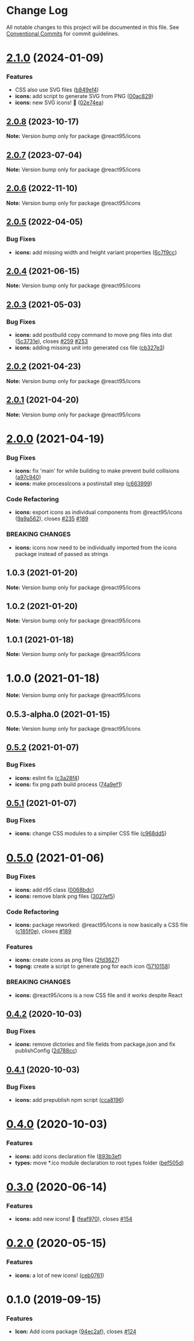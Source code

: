 # Change Log

All notable changes to this project will be documented in this file.
See [Conventional Commits](https://conventionalcommits.org) for commit guidelines.

# [2.1.0](https://github.com/React95/React95/compare/@react95/icons@2.0.8...@react95/icons@2.1.0) (2024-01-09)


### Features

* CSS also use SVG files ([b849ef4](https://github.com/React95/React95/commit/b849ef4cdc8b0f382bc2807524dc77151a36d02e))
* **icons:** add script to generate SVG from PNG ([00ac829](https://github.com/React95/React95/commit/00ac8297e27ea3133f2402517ddb4058262b71c1))
* **icons:** new SVG icons! :tada: ([02e74ea](https://github.com/React95/React95/commit/02e74eacee79c3c3b9bbce1b74f7d72af0bec670))





## [2.0.8](https://github.com/React95/React95/compare/@react95/icons@2.0.7...@react95/icons@2.0.8) (2023-10-17)

**Note:** Version bump only for package @react95/icons





## [2.0.7](https://github.com/React95/React95/compare/@react95/icons@2.0.6...@react95/icons@2.0.7) (2023-07-04)

**Note:** Version bump only for package @react95/icons

## [2.0.6](https://github.com/React95/React95/compare/@react95/icons@2.0.5...@react95/icons@2.0.6) (2022-11-10)

**Note:** Version bump only for package @react95/icons

## [2.0.5](https://github.com/React95/React95/compare/@react95/icons@2.0.4...@react95/icons@2.0.5) (2022-04-05)

### Bug Fixes

- **icons:** add missing width and height variant properties ([6c7f9cc](https://github.com/React95/React95/commit/6c7f9cc850454de1627289c6af2a8e317c5c24db))

## [2.0.4](https://github.com/React95/React95/compare/@react95/icons@2.0.3...@react95/icons@2.0.4) (2021-06-15)

**Note:** Version bump only for package @react95/icons

## [2.0.3](https://github.com/React95/React95/compare/@react95/icons@2.0.2...@react95/icons@2.0.3) (2021-05-03)

### Bug Fixes

- **icons:** add postbuild copy command to move png files into dist ([5c3731e](https://github.com/React95/React95/commit/5c3731e126bb40077339ba5643a1734f966751b4)), closes [#259](https://github.com/React95/React95/issues/259) [#253](https://github.com/React95/React95/issues/253)
- **icons:** adding missing unit into generated css file ([cb327e3](https://github.com/React95/React95/commit/cb327e35f92007eb78139490f9ff54c5c829a9d4))

## [2.0.2](https://github.com/React95/React95/compare/@react95/icons@2.0.1...@react95/icons@2.0.2) (2021-04-23)

**Note:** Version bump only for package @react95/icons

## [2.0.1](https://github.com/React95/React95/compare/@react95/icons@2.0.0...@react95/icons@2.0.1) (2021-04-20)

**Note:** Version bump only for package @react95/icons

# [2.0.0](https://github.com/React95/React95/compare/@react95/icons@1.0.3...@react95/icons@2.0.0) (2021-04-19)

### Bug Fixes

- **icons:** fix 'main' for while building to make prevent build collisions ([a97c940](https://github.com/React95/React95/commit/a97c9401f83dab44e5e1def431492d66ecc4f1d7))
- **icons:** make processIcons a postinstall step ([c663999](https://github.com/React95/React95/commit/c663999a00edf0269a282c7d59a1efe06407f683))

### Code Refactoring

- **icons:** export icons as individual components from @react95/icons ([9a9a562](https://github.com/React95/React95/commit/9a9a562071c09baaaa71f38e1a2abd66cca07aff)), closes [#235](https://github.com/React95/React95/issues/235) [#189](https://github.com/React95/React95/issues/189)

### BREAKING CHANGES

- **icons:** icons now need to be individually imported from the icons package instead of passed
  as strings

## 1.0.3 (2021-01-20)

**Note:** Version bump only for package @react95/icons

## 1.0.2 (2021-01-20)

**Note:** Version bump only for package @react95/icons

## 1.0.1 (2021-01-18)

**Note:** Version bump only for package @react95/icons

# 1.0.0 (2021-01-18)

**Note:** Version bump only for package @react95/icons

## 0.5.3-alpha.0 (2021-01-15)

**Note:** Version bump only for package @react95/icons

## [0.5.2](https://github.com/React95/React95/compare/@react95/icons@0.5.1...@react95/icons@0.5.2) (2021-01-07)

### Bug Fixes

- **icons:** eslint fix ([c3a28f4](https://github.com/React95/React95/commit/c3a28f4325e5d2fc064e27e101a17158f8d87d07))
- **icons:** fix png path build process ([74a9ef1](https://github.com/React95/React95/commit/74a9ef1dbe1055e6c8dc350f5f6940f7edd283aa))

## [0.5.1](https://github.com/React95/React95/compare/@react95/icons@0.5.0...@react95/icons@0.5.1) (2021-01-07)

### Bug Fixes

- **icons:** change CSS modules to a simplier CSS file ([c968dd5](https://github.com/React95/React95/commit/c968dd52b8f9c1981082b3da119b42641199054d))

# [0.5.0](https://github.com/React95/React95/compare/@react95/icons@0.4.2...@react95/icons@0.5.0) (2021-01-06)

### Bug Fixes

- **icons:** add r95 class ([0068bdc](https://github.com/React95/React95/commit/0068bdcd9caaa6fe3c8e0235035754cc82fdedec))
- **icons:** remove blank png files ([3027ef5](https://github.com/React95/React95/commit/3027ef56411285fb9c9d032c2743901cc3593ea2))

### Code Refactoring

- **icons:** package reworked: @react95/icons is now basically a CSS file ([c185f0e](https://github.com/React95/React95/commit/c185f0edd196469b4e1ad1972d85fa50a2fef929)), closes [#189](https://github.com/React95/React95/issues/189)

### Features

- **icons:** create icons as png files ([2fd3627](https://github.com/React95/React95/commit/2fd362706dcb3be40c22885844d5d4eb194b4a2e))
- **topng:** create a script to generate png for each icon ([5710158](https://github.com/React95/React95/commit/5710158efc398cf7443bce3ec2bd689b49f89e13))

### BREAKING CHANGES

- **icons:** @react95/icons is a now CSS file and it works despite React

## [0.4.2](https://github.com/React95/React95/compare/@react95/icons@0.4.1...@react95/icons@0.4.2) (2020-10-03)

### Bug Fixes

- **icons:** remove dictories and file fields from package.json and fix publishConfig ([2d788cc](https://github.com/React95/React95/commit/2d788cccaf41517e52cffc417731cba4f7e97087))

## [0.4.1](https://github.com/React95/React95/compare/@react95/icons@0.4.0...@react95/icons@0.4.1) (2020-10-03)

### Bug Fixes

- **icons:** add prepublish npm script ([cca8196](https://github.com/React95/React95/commit/cca8196129007bb5b33ba600cec5dd6bf13c678a))

# [0.4.0](https://github.com/React95/React95/compare/@react95/icons@0.3.0...@react95/icons@0.4.0) (2020-10-03)

### Features

- **icons:** add icons declaration file ([893b3ef](https://github.com/React95/React95/commit/893b3ef7f2fd639cdc1766907e4f62608bbfd8a3))
- **types:** move \*.ico module declaration to root types folder ([bef505d](https://github.com/React95/React95/commit/bef505d89fcdfcbb1da7bad855f9eb03308191ba))

# [0.3.0](https://github.com/React95/React95/compare/@react95/icons@0.2.0...@react95/icons@0.3.0) (2020-06-14)

### Features

- **icons:** add new icons! :tada: ([feaf970](https://github.com/React95/React95/commit/feaf97094bdb7da37fae82d14871286e85e74ab4)), closes [#154](https://github.com/React95/React95/issues/154)

# [0.2.0](https://github.com/React95/React95/compare/@react95/icons@0.1.0...@react95/icons@0.2.0) (2020-05-15)

### Features

- **icons:** a lot of new icons! ([ceb0761](https://github.com/React95/React95/commit/ceb07614de289fba86e837dacf7399313e4a1460))

# 0.1.0 (2019-09-15)

### Features

- **Icon:** Add icons package ([94ec2af](https://github.com/React95/React95/commit/94ec2af)), closes [#124](https://github.com/React95/React95/issues/124)
